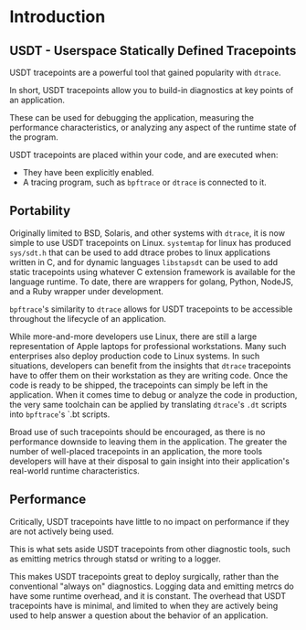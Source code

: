 # Introduction

## USDT - Userspace Statically Defined Tracepoints

USDT tracepoints are a powerful tool that gained popularity with `dtrace`.

In short, USDT tracepoints allow you to build-in diagnostics at key points of an application.

These can be used for debugging the application, measuring the performance characteristics, or analyzing any aspect of the runtime state of the program.

USDT tracepoints are placed within your code, and are executed when:

* They have been explicitly enabled.
* A tracing program, such as `bpftrace` or `dtrace` is connected to it.

## Portability

Originally limited to BSD, Solaris, and other systems with `dtrace`, it is now simple to use USDT tracepoints on Linux. `systemtap` for linux has produced `sys/sdt.h` that can be used to add dtrace probes to linux applications written in C, and for dynamic languages `libstapsdt` can be used to add static tracepoints using whatever C extension framework is available for the language runtime. To date, there are wrappers for golang, Python, NodeJS, and a Ruby wrapper under development.

`bpftrace`'s similarity to `dtrace` allows for USDT tracepoints to be accessible throughout the lifecycle of an application.

While more-and-more developers use Linux, there are still a large representation of Apple laptops for professional workstations. Many such enterprises also deploy production code to Linux systems. In such situations, developers can benefit from the insights that `dtrace` tracepoints have to offer them on their workstation as they are writing code. Once the code is ready to be shipped, the tracepoints can simply be left in the application. When it comes time to debug or analyze the code in production, the very same toolchain can be applied by translating `dtrace`'s `.dt` scripts into `bpftrace`'s `.bt scripts.

Broad use of such tracepoints should be encouraged, as there is no performance downside to leaving them in the application. The greater the number of well-placed tracepoints in an application, the more tools developers will have at their disposal to gain insight into their application's real-world runtime characteristics.

## Performance

Critically, USDT tracepoints have little to no impact on performance if they are not actively being used.

This is what sets aside USDT tracepoints from other diagnostic tools, such as emitting metrics through statsd or writing to a logger.

This makes USDT tracepoints great to deploy surgically, rather than the conventional "always on" diagnostics. Logging data and emitting metrcs do have some runtime overhead, and it is constant. The overhead that USDT tracepoints have is minimal, and limited to when they are actively being used to help answer a question about the behavior of an application.
